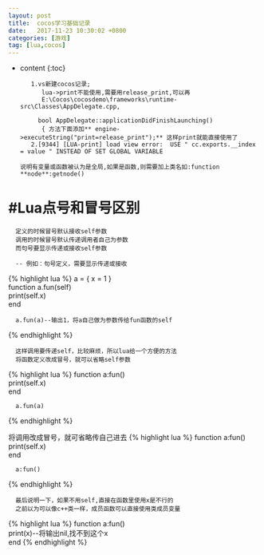 ```yaml
---
layout: post
title:  cocos学习基础记录
date:   2017-11-23 10:30:02 +0800
categories: [游戏] 
tag: [lua,cocos] 
---
```


* content
{:toc}

         1.vs新建cocos记录;
            lua->print不能使用,需要用release_print,可以再
            E:\Cocos\cocosdemo\frameworks\runtime-src\Classes\AppDelegate.cpp,

           bool AppDelegate::applicationDidFinishLaunching()
            { 方法下面添加** engine->executeString("print=release_print");** 这样print就能直接使用了
         2.[9344] [LUA-print] load view error:  USE " cc.exports.__index = value " INSTEAD OF SET GLOBAL VARIABLE
      
      说明有变量或函数被认为是全局,如果是函数,则需要加上类名如:function **node**:getnode()
      

#Lua点号和冒号区别
===============

      定义的时候冒号默认接收self参数
      调用的时候冒号默认传递调用者自己为参数
      而句号要显示传递或接收self参数
      
      -- 例如：句号定义，需要显示传递或接收
{% highlight lua %}
      a = { x = 1 }  
      function a.fun(self)   
      print(self.x)  
      end  
        
      a.fun(a)--输出1，将a自己做为参数传给fun函数的self  
{% endhighlight %}

      这样调用要传递self，比较麻烦，所以lua给一个方便的方法
      将函数定义改成冒号，就可以省略self参数
{% highlight lua %}
      function a:fun()   
      print(self.x)  
      end  
        
      a.fun(a)  
{% endhighlight %}

将调用改成冒号，就可省略传自己进去
   {% highlight lua %}
   function a:fun()   
      print(self.x)  
      end  
        
      a:fun()  

{% endhighlight %}


      最后说明一下，如果不用self,直接在函数里使用x是不行的
      之前以为可以像c++类一样，成员函数可以直接使用类成员变量

   {% highlight lua %}
   function a:fun()   
      print(x)--将输出nil,找不到这个x  
      end
{% endhighlight %}

      








